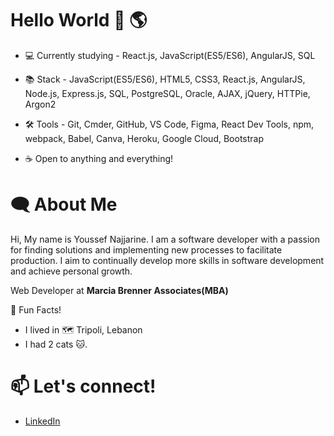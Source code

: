 # Hello World :wave: :earth_americas:
- :computer: Currently studying - React.js, JavaScript(ES5/ES6), AngularJS, SQL


- :books: Stack - JavaScript(ES5/ES6), HTML5, CSS3, React.js, AngularJS, Node.js, Express.js, SQL, PostgreSQL, Oracle, AJAX, jQuery, HTTPie, Argon2

- :hammer_and_wrench: Tools - Git, Cmder, GitHub, VS Code, Figma, React Dev Tools, npm, webpack, Babel, Canva, Heroku, Google Cloud, Bootstrap

- :coffee: Open to anything and everything!

# :left_speech_bubble:   About Me

Hi, My name is Youssef Najjarine. I am a software developer with a passion for finding solutions and implementing new processes to facilitate production. I aim to continually develop more skills in software development and achieve personal growth.

Web Developer at **Marcia Brenner Associates(MBA)**

:star2: Fun Facts!

- I lived in :world_map: Tripoli, Lebanon
- I had 2 cats :cat:.

# :mailbox: Let's connect!
- [LinkedIn](https://www.linkedin.com/in/youssefnajjarine/)
